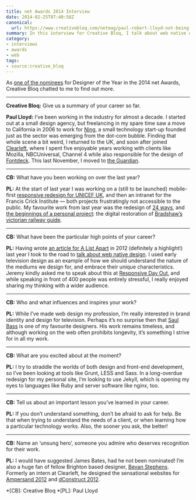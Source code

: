 ```yaml
---
title: net Awards 2014 Interview
date: 2014-02-25T07:40:58Z
canonical:
  url: https://www.creativebloq.com/netmag/paul-robert-lloyd-not-being-afraid-ask-help-21410795
summary: In this interview for Creative Bloq, I talk about web native design and how Saul Bass inspires my work.
category:
- interviews
- awards
- web
tags:
- source:creative_bloq
---
```

As [one of the nominees][1] for Designer of the Year in the 2014 net Awards, Creative Bloq chatted to me to find out more.

***

**Creative Bloq:** Give us a summary of your career so far.

**Paul Lloyd:** I’ve been working in the industry for almost a decade. I started out at a small design agency, but freelancing in my spare time saw a move to California in 2006 to work for [Ning][2], a small technology start-up founded just as the sector was emerging from the dot-com bubble. Finding that whole scene a bit weird, I returned to the UK, and soon after joined [Clearleft][3], where I spent five enjoyable years working with clients like Mozilla, NBCUniversal, Channel 4 while also responsible for the design of [Fontdeck][4]. This last November, I moved to [the Guardian][5].

***

**CB:** What have you been working on over the last year?

**PL:** At the start of last year I was working on a (still to be launched) mobile-first [responsive redesign for UNICEF UK][6], and then an intranet for the Francis Crick Institute — both projects frustratingly not accessible to the public. My favourite work from last year was the redesign of [24 ways][7], and [the beginnings of a personal project][8]: the digital restoration of [Bradshaw’s victorian railway guide][9].

***

**CB:** What have been the particular high points of your career?

**PL:** Having wrote [an article for A List Apart][10] in 2012 (definitely a highlight!) last year I took to the road to [talk about web native design][11]. I used early television design as an example of how we should understand the nature of the mediums we design for, and embrace their unique characteristics. Jeremy kindly asked me to speak about this at [Responsive Day Out][12], and while speaking in front of 400 people was entirely stressful, I really enjoyed sharing my thinking with a wider audience.

***

**CB:** Who and what influences and inspires your work?

**PL:** While I’ve made web design my profession, I’m really interested in brand identity and design for television. Perhaps it’s no surprise then that [Saul Bass][13] is one of my favourite designers. His work remains timeless, and although working on the web often prohibits longevity, it’s something I strive for in all my work.

***

**CB:** What are you excited about at the moment?

**PL:** I try to straddle the worlds of both design and front-end development, so I’ve been looking at tools like Grunt, LESS and Sass. In a long-overdue redesign for my personal site, I’m looking to use Jekyll, which is opening my eyes to languages like Ruby and server software like nginx, too.

***

**CB:** Tell us about an important lesson you’ve learned in your career.

**PL:** If you don’t understand something, don’t be afraid to ask for help. Be that when trying to understand the needs of a client, or when learning how a particular technology works. Also, the sooner you ask, the better!

***

**CB:** Name an ‘unsung hero’, someone you admire who deserves recognition for their work.

**PL:** I would have suggested James Bates, had he not been nominated! I’m also a huge fan of fellow Brighton based designer, [Bevan Stephens][14]. Formerly an intern at Clearleft, he designed the sensational websites for [Ampersand 2012][15] and [dConstruct 2012][16].

[1]: /2014/02/net_awards
[2]: https://ning.com
[3]: https://clearleft.com
[4]: https://fontdeck.com
[5]: https://theguardian.com
[6]: http://v4.clearleft.com/made/unicef
[7]: https://24ways.org
[8]: https://paulrobertlloyd.com/2013/04/bradshaws_guide
[9]: https://bradshaws.guide
[10]: https://alistapart.com/article/the-web-aesthetic
[11]: https://speakerdeck.com/paulrobertlloyd/this-is-for-everyone-speak-the-web
[12]: http://responsiveconf.com/2013/
[13]: http://www.artofthetitle.com/designer/saul-bass/
[14]: http://bevanstephens.com
[15]: http://2012.ampersandconf.com
[16]: http://2012.dconstruct.org

*[CB]: Creative Bloq
*[PL]: Paul Lloyd
